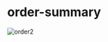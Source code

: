 # order-summary

![order2](https://user-images.githubusercontent.com/67241639/180648944-26743643-391b-478f-a869-111c2985a5e3.png)
